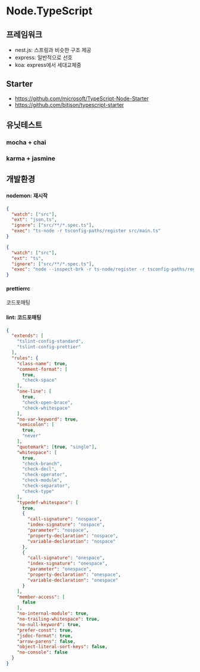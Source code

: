 Node.TypeScript
===============


## 프레임워크

* nest.js: 스프링과 비슷한 구조 제공
* express: 일반적으로 선호
* koa: express에서 세대교체중


## Starter
* https://github.com/microsoft/TypeScript-Node-Starter
* https://github.com/bitjson/typescript-starter


## 유닛테스트

### mocha + chai

### karma + jasmine


## 개발환경

#### nodemon: 재시작

```json
{
  "watch": ["src"],
  "ext": "json,ts",
  "ignore": ["src/**/*.spec.ts"],
  "exec": "ts-node -r tsconfig-paths/register src/main.ts"
}
```

```json
{
  "watch": ["src"],
  "ext": "ts",
  "ignore": ["src/**/*.spec.ts"],
  "exec": "node --inspect-brk -r ts-node/register -r tsconfig-paths/register src/main.ts"
}
```

#### prettierrc

코드포매팅

#### lint: 코드포매팅

```json
{
  "extends": [
    "tslint-config-standard",
    "tslint-config-prettier"
  ],
  "rules": {
    "class-name": true,
    "comment-format": [
      true,
      "check-space"
    ],
    "one-line": [
      true,
      "check-open-brace",
      "check-whitespace"
    ],
    "no-var-keyword": true,
    "semicolon": [
      true,
      "never"
    ],
    "quotemark": [true, "single"],
    "whitespace": [
      true,
      "check-branch",
      "check-decl",
      "check-operator",
      "check-module",
      "check-separator",
      "check-type"
    ],
    "typedef-whitespace": [
      true,
      {
        "call-signature": "nospace",
        "index-signature": "nospace",
        "parameter": "nospace",
        "property-declaration": "nospace",
        "variable-declaration": "nospace"
      },
      {
        "call-signature": "onespace",
        "index-signature": "onespace",
        "parameter": "onespace",
        "property-declaration": "onespace",
        "variable-declaration": "onespace"
      }
    ],
    "member-access": [
      false
    ],
    "no-internal-module": true,
    "no-trailing-whitespace": true,
    "no-null-keyword": true,
    "prefer-const": true,
    "jsdoc-format": true,
    "arrow-parens": false,
    "object-literal-sort-keys": false,
    "no-console": false
  }
}
```
